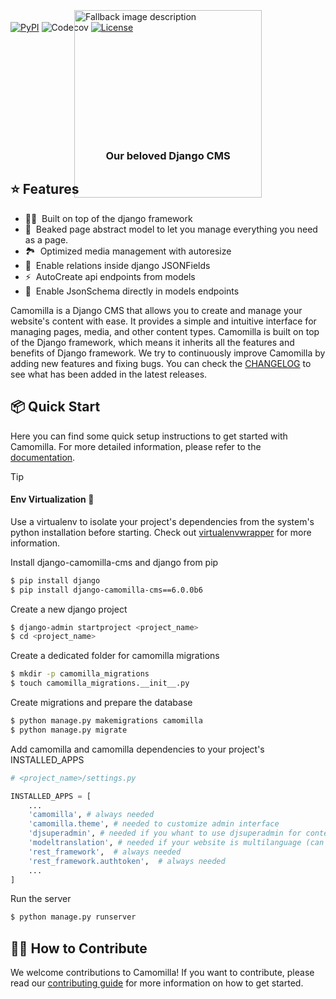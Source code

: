 [![PyPI](https://img.shields.io/pypi/v/django-camomilla-cms?style=flat-square)](https://pypi.org/project/django-camomilla-cms) ![Codecov](https://img.shields.io/codecov/c/github/camomillacms/camomilla-core?style=flat-square) [![License](https://img.shields.io/github/license/camomillacms/camomilla-core?style=flat-square)](./LICENSE)

<picture style="display: block; margin: -50px auto -100px auto; width: 300px; height: auto;">
  <source media="(prefers-color-scheme: dark)" srcset="https://camomillacms.github.io/camomilla-core/images/camomilla-logo-dark.svg">
  <source media="(prefers-color-scheme: light)" srcset="https://camomillacms.github.io/camomilla-core/images/camomilla-logo-light.svg">
  <img alt="Fallback image description" src="https://camomillacms.github.io/camomilla-core/images/camomilla-logo-light.svg" style="width: 300px; height: auto;">
</picture>

<h3 style="text-align: center;">Our beloved Django CMS</h3>


## ⭐️ Features

<!-- Highlight some of the features your module provide here -->
- 🧘‍♀️ &nbsp;Built on top of the django framework
- 🥨 &nbsp;Beaked page abstract model to let you manage everything you need as a page.
- 🏞️ &nbsp;Optimized media management with autoresize
- 👯 &nbsp;Enable relations inside django JSONFields
- ⚡️ &nbsp;AutoCreate api endpoints from models
- 🚧 &nbsp;Enable JsonSchema directly in models endpoints



Camomilla is a Django CMS that allows you to create and manage your website's content with ease. It provides a simple and intuitive interface for managing pages, media, and other content types. Camomilla is built on top of the Django framework, which means it inherits all the features and benefits of Django framework.
We try to continuously improve Camomilla by adding new features and fixing bugs. You can check the [CHANGELOG](./CHANGELOG.md) to see what has been added in the latest releases.


## 📦 Quick Start

Here you can find some quick setup instructions to get started with Camomilla. For more detailed information, please refer to the [documentation](https://camomillacms.github.io/camomilla-core/).

> [!TIP] 
> #### Env Virtualization 👾
> Use a virtualenv to isolate your project's dependencies from the system's python installation before starting. Check out [virtualenvwrapper](https://virtualenvwrapper.readthedocs.io/en/latest/) for more information.


Install django-camomilla-cms and django from pip

```bash
$ pip install django
$ pip install django-camomilla-cms==6.0.0b6
```

Create a new django project

```bash
$ django-admin startproject <project_name>
$ cd <project_name>
```

Create a dedicated folder for camomilla migrations

```bash
$ mkdir -p camomilla_migrations
$ touch camomilla_migrations.__init__.py
```

Create migrations and prepare the database

```bash
$ python manage.py makemigrations camomilla
$ python manage.py migrate
```

Add camomilla and camomilla dependencies to your project's INSTALLED_APPS

```python
# <project_name>/settings.py

INSTALLED_APPS = [
    ...
    'camomilla', # always needed
    'camomilla.theme', # needed to customize admin interface
    'djsuperadmin', # needed if you whant to use djsuperadmin for contents
    'modeltranslation', # needed if your website is multilanguage (can be added later)
    'rest_framework',  # always needed
    'rest_framework.authtoken',  # always needed
    ...
]
```

Run the server

```bash
$ python manage.py runserver
```

## 🧑‍💻 How to Contribute

We welcome contributions to Camomilla! If you want to contribute, please read our [contributing guide](./CONTRIBUTING.md) for more information on how to get started.
